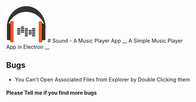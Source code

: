 <img src="/assets/img/sound-logo.png" height="100"/>
# Sound - A Music Player App
__ A Simple Music Player App in Electron __

## Bugs
* You Can't Open Associated Files from Explorer by Double Clicking them

#### Please Tell me if you find more bugs
